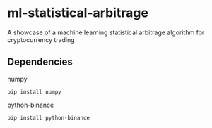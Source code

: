 # ml-statistical-arbitrage
A showcase of a machine learning statistical arbitrage algorithm for cryptocurrency trading
## Dependencies
numpy
```
pip install numpy
```
python-binance
```
pip install python-binance
```
